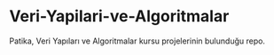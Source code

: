 # Veri-Yapilari-ve-Algoritmalar
Patika, Veri Yapıları ve Algoritmalar kursu projelerinin bulunduğu repo.

